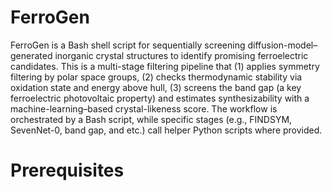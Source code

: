 # FerroGen

FerroGen is a Bash shell script for sequentially screening diffusion-model–generated inorganic crystal structures to identify promising ferroelectric candidates.
This is a multi-stage filtering pipeline that (1) applies symmetry filtering by polar space groups, (2) checks thermodynamic stability via oxidation state and energy above hull, (3) screens the band gap (a key ferroelectric photovoltaic property) and estimates synthesizability with a machine-learning–based crystal-likeness score. The workflow is orchestrated by a Bash script, while specific stages (e.g., FINDSYM, SevenNet-0, band gap, and etc.) call helper Python scripts where provided. 

# Prerequisites
